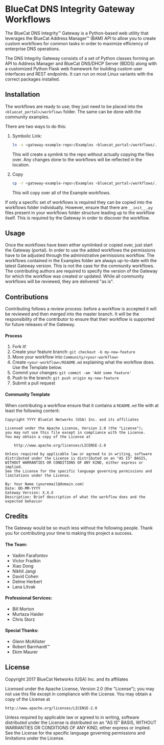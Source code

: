 # BlueCat DNS Integrity Gateway Workflows
The BlueCat DNS Integrity™ Gateway is a Python-based web utility that leverages the BlueCat Address Manager™ (BAM) API to allow you to create custom workflows for common tasks in order to maximize efficiency of enterprise DNS operations.

The DNS Integrity Gateway consists of a set of Python classes forming an API to Address Manager and BlueCat DNS/DHCP Server (BDDS) along with a customized Python Flask web framework for building custom user interfaces and REST endpoints. It can run on most Linux variants with the correct packages installed.

## Installation
The workflows are ready to use; they just need to be placed into the `<bluecat_portal>/workflows` folder. The same can be done with the community examples.

There are two ways to do this:
1. Symbolic Link:
    ```bash
    ln -s <gateway-example-repo>/Examples <bluecat_portal>/workflows/.
    ```
    This will create a symlink to the repo without actually copying the files over. Any changes done to the workflows will be reflected in the <gateway-example-repo> location.

2. Copy
    ```bash
    cp -r <gateway-example-repo>/Examples <bluecat_portal>/workflows/.
    ```
    This will copy over all of the Example workflows.

If only a specific set of workflows is required they can be copied into the workflows folder individually. However, ensure that there are `__init__.py` files present in your workflows folder structure leading up to the workflow itself. This is required by the Gateway in order to discover the workflow.

## Usage
Once the workflows have been either symlinked or copied over, just start the Gateway (portal). In order to use the added workflows the permissions have to be adjusted through the administrative permissions workflow. The workflows contained in the Examples folder are always up-to-date with the latest Gateway version. This is not the case for the community workflows. The contributing authors are required to specify the version of the Gateway for which the workflow was created or updated. While all community workflows will be reviewed, they are delivered "as is".

## Contributions
Contributing follows a review process: before a workflow is accepted it will be reviewed and then merged into the master branch. It will be the responsibility of the contributor to ensure that their workflow is supported for future releases of the Gateway.

#### Process
1. Fork it!
2. Create your feature branch: `git checkout -b my-new-feature`
3. Move your workflow into `Community/<your-workflow>`
4. Create `<your-workflow>/README.md` explaining what the workflow does. Use the Template below.
3. Commit your changes: `git commit -am 'Add some feature'`
4. Push to the branch: `git push origin my-new-feature`
5. Submit a pull request

#### Community Template
When contributing a workflow ensure that it contains a `README.md` file with at least the following content:
```
Copyright YYYY BlueCat Networks (USA) Inc. and its affiliates

Licensed under the Apache License, Version 2.0 (the "License");
you may not use this file except in compliance with the License.
You may obtain a copy of the License at

    http://www.apache.org/licenses/LICENSE-2.0

Unless required by applicable law or agreed to in writing, software
distributed under the License is distributed on an "AS IS" BASIS,
WITHOUT WARRANTIES OR CONDITIONS OF ANY KIND, either express or implied.
See the License for the specific language governing permissions and
limitations under the License.

By: Your Name (youremail@domain.com)
Date: DD-MM-YYYY
Gateway Version: X.X.X
Description: Brief description of what the workflow does and the expected behavior
```

## Credits
The Gateway would be so much less without the following people. Thank you for contributing your time to making this project a success.

#### The Team:
- Vadim Farafontov
- Victor Fradkin
- Xiao Dong
- Nikhil Jangi
- David Cohen
- Delme Herbert
- Lana Litvak

#### Professional Services:
- Bill Morton
- Murtaza Haider
- Chris Storz

#### Special Thanks:
- Glenn McAllister
- Robert Barnhardt™
- Ekim Maurer

## License

Copyright 2017 BlueCat Networks (USA) Inc. and its affiliates

Licensed under the Apache License, Version 2.0 (the "License");
you may not use this file except in compliance with the License.
You may obtain a copy of the License at

    http://www.apache.org/licenses/LICENSE-2.0

Unless required by applicable law or agreed to in writing, software
distributed under the License is distributed on an "AS IS" BASIS,
WITHOUT WARRANTIES OR CONDITIONS OF ANY KIND, either express or implied.
See the License for the specific language governing permissions and
limitations under the License.
